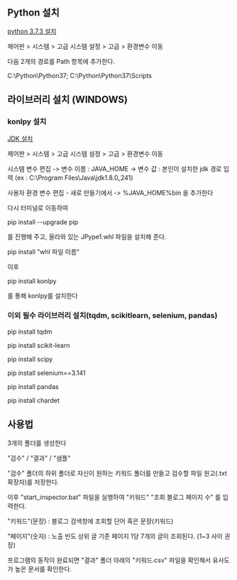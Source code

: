 ## Python 설치

[python 3.7.3 설치](https://www.python.org/ftp/python/3.7.3/python-3.7.3-amd64.exe)

제어판 > 시스템 > 고급 시스템 설정 > 고급 > 환경변수 이동

다음 2개의 경로를 Path 항목에 추가한다.

C:\Python\Python37;
C:\Python\Python37\Scripts

## 라이브러리 설치 (WINDOWS)

### konlpy 설치

[JDK 설치](https://www.oracle.com/java/technologies/downloads/#jdk17-windows)

제어판 > 시스템 > 고급 시스템 설정 > 고급 > 환경변수 이동

시스템 변수 편집
-> 변수 이름 : JAVA_HOME
-> 변수 값 : 본인이 설치한 jdk 경로 입력 (ex : C:\Program Files\Java\jdk1.8.0_241)

사용자 환경 변수 편집 - 새로 만들기에서
-> %JAVA_HOME%bin
을 추가한다

다시 터미널로 이동하여 

pip install --upgrade pip

를 진행해 주고, 올라와 있는 JPype1.whl 파일을 설치해 준다.

pip install "whl 파일 이름"

이후

pip install konlpy 

를 통해 konlpy를 설치한다

### 이외 필수 라이브러리 설치(tqdm, scikitlearn, selenium, pandas)

pip install tqdm

pip install scikit-learn

pip install scipy 

pip install selenium==3.141

pip install pandas

pip install chardet

## 사용법

3개의 폴더를 생성한다

"검수" / "결과" / "샘플"

"검수" 폴더의 하위 폴더로 자신이 원하는 키워드 폴더를 만들고 검수할 파일 원고(.txt 확장자)를 저장한다.

이후 "start_inspector.bat" 파일을 실행하여 "키워드" "조회 블로그 페이지 수" 를 입력한다.

"키워드"(문장) : 블로그 검색창에 조회할 단어 혹은 문장(키워드)

"페이지"(숫자) : 노출 빈도 상위 글 기준 페이지 1당 7개의 글이 조회된다. (1~3 사이 권장)

프로그램의 동작이 완료되면 "결과" 폴더 아래의 "키워드.csv" 파일을 확인해서 유사도가 높은 문서를 확인한다.
